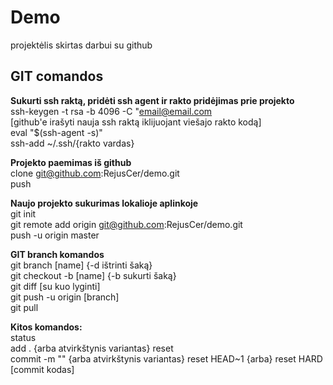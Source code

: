 # Demo

projektėlis skirtas darbui su github

## GIT comandos

<b>Sukurti ssh raktą, pridėti ssh agent ir rakto pridėjimas prie projekto</b>  
ssh-keygen -t rsa -b 4096 -C "email@email.com  
[github'e irašyti nauja ssh raktą iklijuojant viešajo rakto kodą]  
eval "$(ssh-agent -s)"  
ssh-add ~/.ssh/{rakto vardas}  

<b>Projekto paemimas iš github</b>  
clone git@github.com:RejusCer/demo.git  
push  

<b>Naujo projekto sukurimas lokalioje aplinkoje</b>  
git init  
git remote add origin git@github.com:RejusCer/demo.git  
push -u origin master  

<b>GIT branch komandos</b>  
git branch [name] {-d ištrinti šaką}  
git checkout -b [name] {-b sukurti šaką}  
git diff [su kuo lyginti]  
git push -u origin [branch]  
git pull  

<b>Kitos komandos:</b>  
status  
add . {arba atvirkštynis variantas} reset  
commit -m "" {arba atvirkštynis variantas} reset HEAD~1 {arba} reset HARD [commit kodas]  
